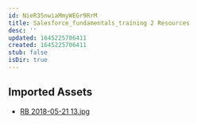 ```yaml
---
id: NieR35nwiaMmyWEGr9RrM
title: Salesforce_fundamentals_training 2 Resources
desc: ''
updated: 1645225706411
created: 1645225706411
stub: false
isDir: true
---
```

## Imported Assets
- [RB 2018-05-21 13.jpg](/assets/rb-2018-05-21-13-A9EassXNWOlY.jpg)
